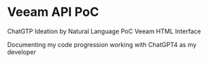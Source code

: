 # Veeam API PoC
ChatGTP Ideation by Natural Language PoC Veeam HTML Interface

Documenting my code progression working with ChatGPT4 as my developer
